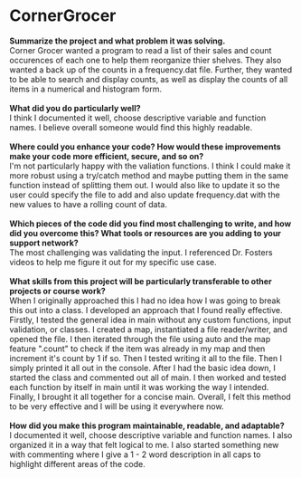 # CornerGrocer

<b>Summarize the project and what problem it was solving.</b> <br>
  Corner Grocer wanted a program to read a list of their sales and count occurences of each one to help them reorganize thier shelves. They also wanted a back up of the counts in a frequency.dat file. Further,
  they wanted to be able to search and display counts, as well as display the counts of all items in a numerical and histogram form. <br> <br>
<b>What did you do particularly well?</b> <br>
  I think I documented it well, choose descriptive variable and function names. I believe overall someone would find this highly readable.
<br><br>
<b>Where could you enhance your code? How would these improvements make your code more efficient, secure, and so on?</b> <br>
  I'm not particularly happy with the valiation functions. I think I could make it more robust using a try/catch method and maybe putting them in the same function instead of splitting them out. 
  I would also like to update it so the user could specify the file to add and also update frequency.dat with the new values to have a rolling count of data.
<br><br>
<b>Which pieces of the code did you find most challenging to write, and how did you overcome this? What tools or resources are you adding to your support network?</b> <br>
  The most challenging was validating the input. I referenced Dr. Fosters videos to help me figure it out for my specific use case.
<br><br>
<b>What skills from this project will be particularly transferable to other projects or course work?</b> <br>
  When I originally approached this I had no idea how I was going to break this out into a class. I developed an approach that I found really effective. Firstly, I tested the general idea in main without any custom functions, input validation, or classes. 
  I created a map, instantiated a file reader/writer, and opened the file. I then iterated through the file using auto and the map feature ".count" to check if the item was already in my map and then increment it's count by 1 if so. Then I tested writing it all to the file.
  Then I simply printed it all out in the console. After I had the basic idea down, I started the class and commented out all of main. I then worked and tested each function by itself in main until it was working the way I intended. Finally, I brought it all together for a concise main.
  Overall, I felt this method to be very effective and I will be using it everywhere now.
<br><br>
<b>How did you make this program maintainable, readable, and adaptable? </b><br>
  I documented it well, choose descriptive variable and function names. I also organized it in a way that felt logical to me. I also started something new with commenting where I give a 1 - 2 word description in all caps to highlight different areas of the code. 
<br><br>
